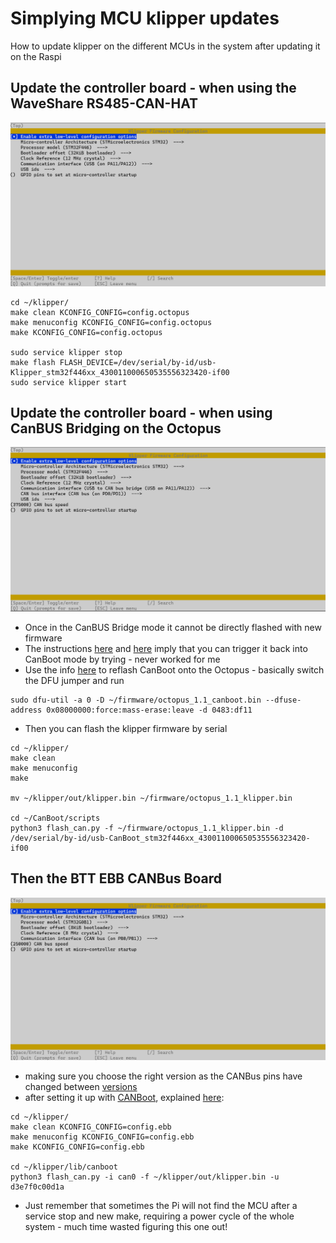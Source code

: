 # Simplying MCU klipper updates
How to update klipper on the different MCUs in the system after updating it on the Raspi

## Update the controller board - when using the WaveShare RS485-CAN-HAT
<img src="/images/KlipperSetup-Octopus.png" width="800">

```
cd ~/klipper/
make clean KCONFIG_CONFIG=config.octopus
make menuconfig KCONFIG_CONFIG=config.octopus
make KCONFIG_CONFIG=config.octopus

sudo service klipper stop
make flash FLASH_DEVICE=/dev/serial/by-id/usb-Klipper_stm32f446xx_430011000650535556323420-if00
sudo service klipper start
```
## Update the controller board - when using CanBUS Bridging on the Octopus
<img src="/images/KlipperSetup-Octopus-CanBUS.png" width="800">

- Once in the CanBUS Bridge mode it cannot be directly flashed with new firmware
- The instructions [here](https://klipper.discourse.group/t/octopus-pro-canboot-can-bus-bridge/3734/21?page=2) and [here](https://github.com/akhamar/voron_canbus_octopus_sb2040#update-klipper-on-the-octopus) imply that you can trigger it back into CanBoot mode by trying - never worked for me
- Use the info [here](https://github.com/akhamar/voron_canbus_octopus_sb2040#flashing-images) to reflash CanBoot onto the Octopus - basically switch the DFU jumper and run
```
sudo dfu-util -a 0 -D ~/firmware/octopus_1.1_canboot.bin --dfuse-address 0x08000000:force:mass-erase:leave -d 0483:df11
```
- Then you can flash the klipper firmware by serial
```
cd ~/klipper/
make clean
make menuconfig
make

mv ~/klipper/out/klipper.bin ~/firmware/octopus_1.1_klipper.bin

cd ~/CanBoot/scripts
python3 flash_can.py -f ~/firmware/octopus_1.1_klipper.bin -d /dev/serial/by-id/usb-CanBoot_stm32f446xx_430011000650535556323420-if00
```

## Then the BTT EBB CANBus Board 
<img src="/images/KlipperSetup-EBB36.png" width="800">

- making sure you choose the right version as the CANBus pins have changed between [versions](https://github.com/bigtreetech/EBB)
- after setting it up with [CANBoot](https://github.com/Arksine/CanBoot), explained [here](https://www.youtube.com/watch?v=_FELCN8CbWA):
```
cd ~/klipper/
make clean KCONFIG_CONFIG=config.ebb
make menuconfig KCONFIG_CONFIG=config.ebb
make KCONFIG_CONFIG=config.ebb
  
cd ~/klipper/lib/canboot
python3 flash_can.py -i can0 -f ~/klipper/out/klipper.bin -u d3e7f0c00d1a
```
- Just remember that sometimes the Pi will not find the MCU after a service stop and new make, requiring a power cycle of the whole system - much time wasted figuring this one out!
